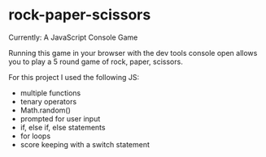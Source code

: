 # rock-paper-scissors

Currently: A JavaScript Console Game

Running this game in your browser with the dev tools console open allows you to play a 5 round game of rock, paper, scissors.

For this project I used the following JS:
- multiple functions
- tenary operators
- Math.random()
- prompted for user input
- if, else if, else statements
- for loops
- score keeping with a switch statement